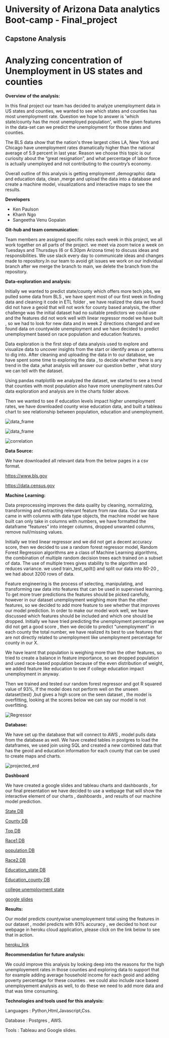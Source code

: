 # University of Arizona Data analytics Boot-camp - Final_project
## Capstone Analysis

# Analyzing concentration of Unemployment in US states and counties

**Overview of the analysis:**

In this final project our team has decided to analyze unemployment data in US states and counties, we wanted to see which states and counties has most unemployment rate. Question we hope to answer is 'which state/county has the most unemployed population', with the given features in the data-set can we predict the unemployment for those states and counties.

The BLS data show that the nation's three largest cities LA, New York and Chicago have unemployment rates dramatically higher than the national average of 5.9 percent in last year. Reason we choose this topic is our curiosity about the “great resignation”, and what percentage of labor force is actually unemployed and not contributing to the country’s economy.

Overall outline of this analysis is getting employment ,demographic data and education data, clean ,merge and upload the data into a database and create a machine model, visualizations and interactive maps to see the results.

**Developers**

- Ken Paulson
- Khanh Ngo
- Sangeetha Venu Gopalan

**Git-hub and team communication:**

Team members are assigned specific roles each week in this project, we all work together on all parts of the project. we meet via zoom twice a week on Tuesdays and Thursdays (6 or 6.30pm Arizona time) to discuss ideas and responsibilities. We use slack every day to communicate ideas and changes made to repository.In our team to avoid git issues we work on our individual branch after we merge the branch to main, we delete the branch from the repository.

**Data-exploration and analysis:** 

Initially we wanted to predict state/county which offers more tech jobs, we pulled some data from BLS , we have spent most of our first week in finding data and cleaning it code in ETL folder , we have realized the data we found did not have a geoid that will not work for county based analysis, the other challenge was the initial dataset had no suitable predictors we could use and the features did not work well with linear regressor model we have built , so we had to look for new data and in week 2 directions changed and we found data on countywide unemployment and we have decided to predict unemployment based on race population and education features.   

Data exploration is the first step of data analysis used to explore and visualize data to uncover insights from the start or identify areas or patterns to dig into. After cleaning and uploading the data in to our database, we have spent some time to exploring the data , to decide whether there is any trend in the data ,what analysis will answer our question better , what story we can tell with the dataset. 

Using pandas matplotlib we analyzed the dataset, we started to see a trend that counties with most population also have more unemployment rates.Our data exploration and analysis are in the charts folder above.

Then we wanted to see if education levels impact higher unemployment rates, we have downloaded county wise education data, and built a tableau chart to see relationship between population, education and unemployment.    

![data_frame](images/final_data.PNG)

![data_frame](images/final_data2.PNG)

![correlation](images/corr.PNG)

**Data Source:**

We have downloaded all relevant data from the below pages in a csv format.

https://www.bls.gov

https://data.census.gov

**Machine Learning:** 

Data preprocessing improves the data quality by cleaning, normalizing, transforming and extracting relevant feature from raw data. Our raw data came in with columns with data type objects, the machine model we have built can only take in columns with numbers, we have formatted the dataframe “features” into integer columns, dropped unwanted columns, remove null/missing values.

Initially we tried linear regressor and we did not get a decent accuracy score, then we decided to use a random forest regressor model, Random Forest Regression algorithms are a class of Machine Learning algorithms, the combination of multiple random decision trees each trained on a subset of data. The use of multiple trees gives stability to the algorithm and reduces variance. we used train_test_spilt() and split our data into 80-20 , we had about 3200 rows of data.

Feature engineering is the process of selecting, manipulating, and transforming raw data into features that can be used in supervised learning. To get more truer predictions the features should be picked carefully, however in our dataset unemployment weighing more than the other features, so we decided to add more feature to see whether that improves our model prediction.
In order to make our model work well, we have discussed which features should be included and which one should be dropped. Initially we have tried predicting the unemployment percentage we did not get a good score , then we decide to predict “unemployment” in each county the total number, we have realized its best to use features that are not directly related to unemployment like unemployment percentage for county in our X.

We have learnt that population is weighing more than the other features, so tried to create a balance in feature importance, so we dropped population and used race-based population because of the even distribution of weight, we added feature like education to see if college education impact unemployment in anyway.

Then we trained and tested our random forest regressor and got R squared value of 93%, If the model does not perform well on the unseen dataset(test) ,but gives a high score on the seen dataset , the model is overfitting, looking at the scores below we can say our model is not overfitting.


![Regressor](images/ml_r2.PNG)


**Database:** 

We have set up the database that will connect to AWS , model pulls data from the database as well. We have created tables in postgres to load the dataframes, we used join using SQL and created a new combined data that has the geoid and education information for each county that can be used to create maps and charts. 

![projected_erd](images/project_ERD_DB.PNG)


**Dashboard** 

We have created a google slides and tableau charts and dashboards , for our final presentation we have decided to use a webpage that will show the interactive element of our charts , dashboards , and results of our machine model prediction.

[State DB ](https://public.tableau.com/app/profile/sangeetha.venu.gopalan/viz/Final_project_stateoverview_db/State_overview_db?publish=yes)

[County DB ](https://public.tableau.com/app/profile/sangeetha.venu.gopalan/viz/Final_project_county_db/county_overview_db?publish=yes)

[Top DB ](https://public.tableau.com/app/profile/sangeetha.venu.gopalan/viz/Final_project_top_unemp_db/state_county_top_unemployed_db?publish=yes)

[Race1 DB ](https://public.tableau.com/app/profile/sangeetha.venu.gopalan/viz/Final_project_Race_map/race_pop?publish=yes)

[population DB ](https://public.tableau.com/app/profile/kenneth.paulson/viz/Demograpic_County/Dashboard1)

[Race2 DB ](https://public.tableau.com/app/profile/kenneth.paulson/viz/PercentagePopulationbyDemographic/Dashboard2)

[Education_state DB ](https://public.tableau.com/app/profile/sangeetha.venu.gopalan/viz/Final_project_edu_state/education_unemp?publish=yes)

[Education_county DB](https://public.tableau.com/app/profile/sangeetha.venu.gopalan/viz/Final_project_edu_county/education_state_county?publish=yes)

[college unemployment state](https://public.tableau.com/app/profile/sangeetha.venu.gopalan/viz/Final_project_college_unemp_state/high_college_state?publish=yes)

[google slides](https://docs.google.com/presentation/d/1vhAENddHRfgTb4mEkrhFVYieG4LQkvR6Cyb3pK8beMo/edit?usp=sharing)


**Results:**

Our model predicts countywise unemployement total using the features in our dataset , model predicts with 93% accuracy , we decided to host our webpage in heroku cloud application, please click on the link below to see that in action.

[heroku_link](https://uofa-project.herokuapp.com)


**Recommendation for future analysis:**

We could improve this analysis by looking deep into the reasons for the high unemployement rates in those counties and exploring data to support that for example adding average household income for each geoid and adding poverty percentage for these counties . we could also include race based unemployement analysis as well, to do these we need to add more data and that was time consuming.

**Technologies and tools used for this analysis:**

Languages : Python,Html,Javascript,Css.

Database : Postgres , AWS.

Tools : Tableau and Google slides.